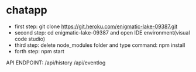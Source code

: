 # chatapp
- first step: git clone https://git.heroku.com/enigmatic-lake-09387.git
- second step: cd enigmatic-lake-09387 and open IDE environment(visual code studio)
- third step: delete node_modules folder and type command: npm install
- forth step: npm start

API ENDPOINT: 
/api/history
/api/eventlog

